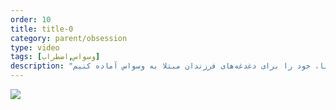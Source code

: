 ```yaml
---
order: 10
title: title-0
category: parent/obsession
type: video
tags: [وسواس,اضطراب]
description: "در شرایط همه گیری کرونا، خود را برای دغدغه‌های فرزندان مبتلا به وسواس آماده کنیم"
---
```


[![](../../static/images/obsession-corona-cover.webp)](../../static/videos/obsession-corona.mp4)